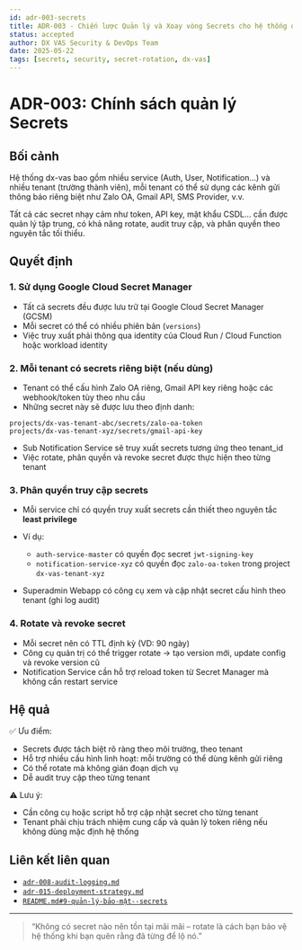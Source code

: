 ```yaml
---
id: adr-003-secrets
title: ADR-003 - Chiến lược Quản lý và Xoay vòng Secrets cho hệ thống dx-vas
status: accepted
author: DX VAS Security & DevOps Team
date: 2025-05-22
tags: [secrets, security, secret-rotation, dx-vas]
---
```


# ADR-003: Chính sách quản lý Secrets

## Bối cảnh

Hệ thống dx-vas bao gồm nhiều service (Auth, User, Notification…) và nhiều tenant (trường thành viên), mỗi tenant có thể sử dụng các kênh gửi thông báo riêng biệt như Zalo OA, Gmail API, SMS Provider, v.v.

Tất cả các secret nhạy cảm như token, API key, mật khẩu CSDL... cần được quản lý tập trung, có khả năng rotate, audit truy cập, và phân quyền theo nguyên tắc tối thiểu.

## Quyết định

### 1. Sử dụng Google Cloud Secret Manager

- Tất cả secrets đều được lưu trữ tại Google Cloud Secret Manager (GCSM)
- Mỗi secret có thể có nhiều phiên bản (`versions`)
- Việc truy xuất phải thông qua identity của Cloud Run / Cloud Function hoặc workload identity

### 2. Mỗi tenant có secrets riêng biệt (nếu dùng)

- Tenant có thể cấu hình Zalo OA riêng, Gmail API key riêng hoặc các webhook/token tùy theo nhu cầu
- Những secret này sẽ được lưu theo định danh:

```text
projects/dx-vas-tenant-abc/secrets/zalo-oa-token
projects/dx-vas-tenant-xyz/secrets/gmail-api-key
```

* Sub Notification Service sẽ truy xuất secrets tương ứng theo tenant\_id
* Việc rotate, phân quyền và revoke secret được thực hiện theo từng tenant

### 3. Phân quyền truy cập secrets

* Mỗi service chỉ có quyền truy xuất secrets cần thiết theo nguyên tắc **least privilege**
* Ví dụ:

  * `auth-service-master` có quyền đọc secret `jwt-signing-key`
  * `notification-service-xyz` có quyền đọc `zalo-oa-token` trong project `dx-vas-tenant-xyz`
* Superadmin Webapp có công cụ xem và cập nhật secret cấu hình theo tenant (ghi log audit)

### 4. Rotate và revoke secret

* Mỗi secret nên có TTL định kỳ (VD: 90 ngày)
* Công cụ quản trị có thể trigger rotate → tạo version mới, update config và revoke version cũ
* Notification Service cần hỗ trợ reload token từ Secret Manager mà không cần restart service

## Hệ quả

✅ Ưu điểm:

* Secrets được tách biệt rõ ràng theo môi trường, theo tenant
* Hỗ trợ nhiều cấu hình linh hoạt: mỗi trường có thể dùng kênh gửi riêng
* Có thể rotate mà không gián đoạn dịch vụ
* Dễ audit truy cập theo từng tenant

⚠️ Lưu ý:

* Cần công cụ hoặc script hỗ trợ cập nhật secret cho từng tenant
* Tenant phải chịu trách nhiệm cung cấp và quản lý token riêng nếu không dùng mặc định hệ thống

## Liên kết liên quan

* [`adr-008-audit-logging.md`](./adr-008-audit-logging.md)
* [`adr-015-deployment-strategy.md`](./adr-015-deployment-strategy.md)
* [`README.md#9-quản-lý-bảo-mật--secrets`](../README.md#9-quản-lý-bảo-mật--secrets)

---
> “Không có secret nào nên tồn tại mãi mãi – rotate là cách bạn bảo vệ hệ thống khi bạn quên rằng đã từng để lộ nó.”
